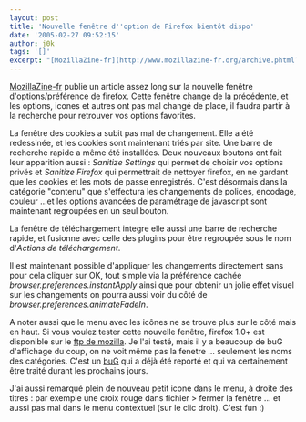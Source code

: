 ```yaml
---
layout: post
title: 'Nouvelle fenêtre d''option de Firefox bientôt dispo'
date: '2005-02-27 09:52:15'
author: j0k
tags: '[]'
excerpt: "[MozillaZine-fr](http://www.mozillazine-fr.org/archive.phtml?article=6133) publie un article assez long sur la nouvelle fenêtre d'options/préférence de firefox.   Cette fenêtre change de la précédente, et les options, icones et autres ont pas mal changé de place, il faudra partir à la recherche pour retrouver vos options favorites.  \n  \nLa fenêtre      …"
---
```


[MozillaZine-fr](http://www.mozillazine-fr.org/archive.phtml?article=6133) publie un article assez long sur la nouvelle fenêtre d'options/préférence de firefox.   Cette fenêtre change de la précédente, et les options, icones et autres ont pas mal changé de place, il faudra partir à la recherche pour retrouver vos options favorites.

La fenêtre des cookies a subit pas mal de changement. Elle a été redessinée, et les cookies sont maintenant triés par site. Une barre de recherche rapide a même été installées. Deux nouveaux boutons ont fait leur apparition aussi : *Sanitize Settings* qui permet de choisir vos options privés et *Sanitize Firefox* qui permettrait de nettoyer firefox, en ne gardant que les cookies et les mots de passe enregistrés.      C'est désormais dans la catégorie "contenu" que s'effectura les changements de polices, encodage, couleur ...et les options avancées de paramétrage de javascript sont maintenant regroupées en un seul bouton.

La fenêtre de téléchargement integre elle aussi une barre de recherche rapide, et fusionne avec celle des plugins pour être regroupée sous le nom d'*Actions de téléchargement*.

Il est maintenant possible d'appliquer les changements directement sans pour cela cliquer sur OK, tout simple via la préférence cachée *browser.preferences.instantApply* ainsi que pour obtenir un jolie effet visuel sur les changements on pourra aussi voir du côté de *browser.preferences.animateFadeIn*.

A noter aussi que le menu avec les icônes ne se trouve plus sur le côté mais en haut. Si vous voulez tester cette nouvelle fenêtre, firefox 1.0+ est disponible sur le [ftp de mozilla](http://ftp.mozilla.org/pub/mozilla.org/firefox/nightly/latest-trunk/).   Je l'ai testé, mais il y a beaucoup de buG d'affichage du coup, on ne voit même pas la fenetre ... seulement les noms des catégories.    C'est un [buG](https://bugzilla.mozilla.org/show_bug.cgi?id=283738) qui a déjà été reporté et qui va certainement être traité durant les prochains jours.

J'ai aussi remarqué plein de nouveau petit icone dans le menu, à droite des titres : par exemple une croix rouge dans fichier &gt; fermer la fenêtre ... et aussi pas mal dans le menu contextuel (sur le clic droit). C'est fun :)
